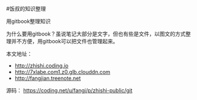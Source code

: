 #饭叔的知识整理

用gitbook整理知识

为什么要用gitbook？虽说笔记大部分是文字，但也有些是文件，以图文的方式整理并不方便，用gitbook可以把文件也管理起来。

本文地址：
* http://zhishi.coding.io
* http://7xlabe.com1.z0.glb.clouddn.com
* http://fangjian.treenote.net

源码：
https://coding.net/u/fangj/p/zhishi-public/git

